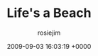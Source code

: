 ---
blog: travel
date: 2009-09-03 16:03:19 +0000
title: "Life's a Beach"
author: rosiejim
permalink: /china-2009/hong-kong/lifes-a-beach.markd/
---